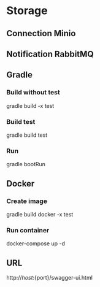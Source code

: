 # Storage

## Connection Minio
## Notification RabbitMQ


## Gradle

### Build without test 

gradle build -x test

### Build test

gradle build test

### Run

gradle bootRun

## Docker 

### Create image
gradle build docker -x test

### Run container
docker-compose up -d

## URL
http://${host}:${port}/swagger-ui.html
